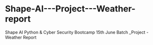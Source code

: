 # Shape-AI---Project---Weather-report
Shape AI  Python &amp; Cyber Security Bootcamp 15th June Batch _Project - Weather Report 
